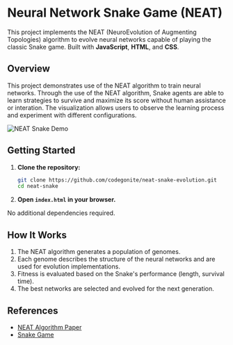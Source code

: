 # Neural Network Snake Game (NEAT)

This project implements the NEAT (NeuroEvolution of Augmenting Topologies) algorithm to evolve neural networks capable of playing the classic Snake game. Built with **JavaScript**, **HTML**, and **CSS**.

## Overview

This project demonstrates use of the NEAT algorithm to train neural networks. Through the use of the NEAT algorithm, Snake agents are able to learn strategies to survive and maximize its score without human assistance or interation. The visualization allows users to observe the learning process and experiment with different configurations.

![NEAT Snake Demo](https://github.com/codegonite/neat-snake-evolution/assets/SnakeTrainingNEAT.gif)

## Getting Started

1. **Clone the repository:**
    ```bash
    git clone https://github.com/codegonite/neat-snake-evolution.git
    cd neat-snake
    ```

2. **Open `index.html` in your browser.**

No additional dependencies required.

## How It Works

1. The NEAT algorithm generates a population of genomes.
2. Each genome describes the structure of the neural networks and are used for evolution implementations.
3. Fitness is evaluated based on the Snake's performance (length, survival time).
4. The best networks are selected and evolved for the next generation.

## References

- [NEAT Algorithm Paper](https://nn.cs.utexas.edu/downloads/papers/stanley.cec02.pdf)
- [Snake Game](https://en.wikipedia.org/wiki/Snake_(video_game_genre))
